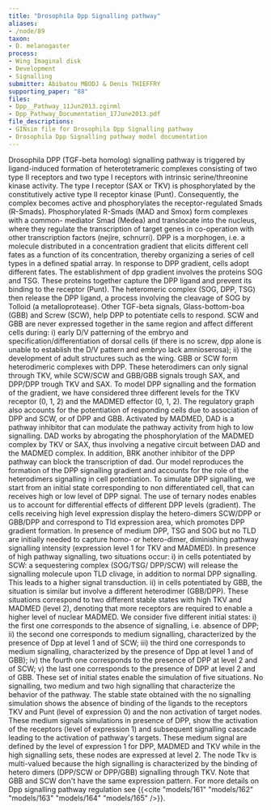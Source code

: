 ```yaml
---
title: "Drosophila Dpp Signalling pathway"
aliases:
- /node/89
taxon: 
- D. melanogaster
process: 
- Wing Imaginal disk
- Development
- Signalling
submitter: Abibatou MBODJ & Denis THIEFFRY
supporting_paper: "88"
files: 
- Dpp__Pathway_11Jun2013.zginml
- Dpp_Pathway_Documentation_17June2013.pdf
file_descriptions: 
- GINsim file for Drosophila Dpp Signalling pathway
- Drosophila Dpp Signalling pathway model documentation
---
```



Drosophila DPP (TGF-beta homolog) signalling pathway is triggered by
ligand-induced formation of heterotetrameric complexes consisting of two
type II receptors and two type I receptors with intrinsic serine/threonine
kinase activity. The type I receptor (SAX or TKV) is phosphorylated by the
constitutively active type II receptor kinase (Punt). Consequently, the
complex becomes active and phosphorylates the receptor-regulated Smads
(R-Smads). Phosphorylated R-Smads (MAD and Smox) form complexes with a common-
mediator Smad (Medea) and translocate into the nucleus, where they regulate
the transcription of target genes in co-operation with other transcription
factors (nejire, schnurri). DPP is a morphogen, i.e. a molecule distributed in
a concentration gradient that elicits different cell fates as a function of
its concentration, thereby organizing a series of cell types in a defined
spatial array. In response to DPP gradient, cells adopt different fates. The
establishment of dpp gradient involves the proteins SOG and TSG. These
proteins together capture the DPP ligand and prevent its binding to the
receptor (Punt). The heteromeric complex (SOG, DPP, TSG) then release the DPP
ligand, a process involving the cleavage of SOG by Tolloid (a
metalloprotease). Other TGF-beta signals, Glass-bottom-boa (GBB) and Screw
(SCW), help DPP to potentiate cells to respond. SCW and GBB are never
expressed together in the same region and affect different cells during: i)
early D/V patterning of the embryo and specification/differentiation of dorsal
cells (if there is no screw, dpp alone is unable to establish the D/V pattern
and embryo lack amnioserosa); ii) the development of adult structures such as
the wing. GBB or SCW form heterodimeric complexes with DPP. These heterodimers
can only signal through TKV, while SCW/SCW and GBB/GBB signals trough SAX, and
DPP/DPP trough TKV and SAX. To model DPP signalling and the formation of the
gradient, we have considered three different levels for the TKV receptor (0,
1, 2) and the MADMED effector (0, 1, 2). The regulatory graph also accounts
for the potentiation of responding cells due to association of DPP and SCW, or
of DPP and GBB. Activated by MADMED, DAD is a pathway inhibitor that can
modulate the pathway activity from high to low signalling. DAD works by
abrogating the phosphorylation of the MADMED complex by TKV or SAX, thus
involving a negative circuit between DAD and the MADMED complex. In addition,
BRK another inhibitor of the DPP pathway can block the transcription of dad.
Our model reproduces the formation of the DPP signalling gradient and accounts
for the role of the heterodimers signalling in cell potentiation. To simulate
DPP signalling, we start from an initial state corresponding to non
differentiated cell, that can receives high or low level of DPP signal. The
use of ternary nodes enables us to account for differential effects of
different DPP levels (gradient). The cells receiving high level expression
display the hetero-dimers SCW/DPP or GBB/DPP and correspond to Tld expression
area, which promotes DPP gradient formation. In presence of medium DPP, TSG
and SOG but no TLD are initially needed to capture homo- or hetero-dimer,
diminishing pathway signalling intensity (expression level 1 for TKV and
MADMED). In presence of high pathway signalling, two situations occur: i) in
cells potentiated by SCW: a sequestering complex (SOG/TSG/ DPP/SCW) will
release the signalling molecule upon TLD clivage, in addition to normal DPP
signalling. This leads to a higher signal transduction. ii) in cells
potentiated by GBB, the situation is similar but involve a different
heterodimer (GBB/DPP). These situations correspond to two different stable
states with high TKV and MADMED (level 2), denoting that more receptors are
required to enable a higher level of nuclear MADMED. We consider five
different initial states: i) the first one corresponds to the absence of
signalling, i.e. absence of DPP; ii) the second one corresponds to medium
signalling, characterized by the presence of Dpp at level 1 and of SCW; iii)
the third one corresponds to medium signalling, characterized by the presence
of Dpp at level 1 and of GBB); iv) the fourth one corresponds to the presence
of DPP at level 2 and of SCW; v) the last one corresponds to the presence of
DPP at level 2 and of GBB. These set of initial states enable the simulation
of five situations. No signalling, two medium and two high signalling that
characterize the behavior of the pathway. The stable state obtained with the
no signalling simulation shows the absence of binding of the ligands to the
receptors TKV and Punt (level of expression 0) and the non activation of
target nodes. These medium signals simulations in presence of DPP, show the
activation of the receptors (level of expression 1) and subsequent signalling
cascade leading to the activation of pathway's targets. These medium signal
are defined by the level of expression 1 for DPP, MADMED and TKV while in the
high signalling sets, these nodes are expressed at level 2. The node Tkv is
multi-valued because the high signalling is characterized by the binding of
hetero dimers (DPP/SCW or DPP/GBB) signalling through TKV. Note that GBB and
SCW don't have the same expression pattern.
For more details on Dpp signalling pathway regulation see
{{<cite "models/161" "models/162" "models/163" "models/164" "models/165" />}}.



